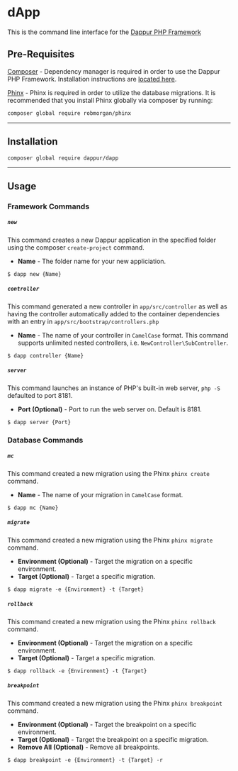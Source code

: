 # dApp

This is the command line interface for the [Dappur PHP Framework](https://github.com/dappur/framework)

## Pre-Requisites
[Composer](https://getcomposer.org/) - Dependency manager is required in order to use the Dappur PHP Framework.  Installation instructions are [located here](https://getcomposer.org/doc/00-intro.md).

[Phinx](https://phinx.org/) - Phinx is required in order to utilize the database migrations.  It is recommended that you install Phinx globally via composer by running:

    composer global require robmorgan/phinx

----------
## Installation

    composer global require dappur/dapp

----------

## Usage
### Framework Commands
##### `new`
This command creates a new Dappur application in the specified folder using the composer `create-project` command.
- **Name** - The folder name for your new appliciation.
```
$ dapp new {Name}
```

##### `controller`
This command generated a new controller in `app/src/controller` as well as having the controller automatically added to the container dependencies with an entry in `app/src/bootstrap/controllers.php`
- **Name** - The name of your controller in `CamelCase` format.  This command supports unlimited nested controllers, i.e. `NewController\SubController`.
```
$ dapp controller {Name}
```

##### `server`
This command launches an instance of PHP's built-in web server, `php -S` defaulted to port 8181.
- **Port (Optional)** - Port to run the web server on.  Default is 8181.
```
$ dapp server {Port}
```

### Database Commands
##### `mc`
This command created a new migration using the Phinx `phinx create` command.
- **Name** - The name of your migration in `CamelCase` format.
```
$ dapp mc {Name}
```

##### `migrate`
This command created a new migration using the Phinx `phinx migrate` command.
- **Environment (Optional)** - Target the migration on a specific environment.
- **Target (Optional)** - Target a specific migration.
```
$ dapp migrate -e {Environment} -t {Target}
```

##### `rollback`
This command created a new migration using the Phinx `phinx rollback` command.
- **Environment (Optional)** - Target the migration on a specific environment.
- **Target (Optional)** - Target a specific migration.
```
$ dapp rollback -e {Environment} -t {Target}
```

##### `breakpoint`
This command created a new migration using the Phinx `phinx breakpoint` command.
- **Environment (Optional)** - Target the breakpoint on a specific environment.
- **Target (Optional)** - Target the breakpoint on a specific migration.
- **Remove All (Optional)** - Remove all breakpoints.
```
$ dapp breakpoint -e {Environment} -t {Target} -r
```